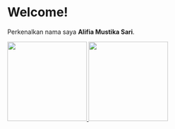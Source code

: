 # Welcome!

Perkenalkan nama saya **Alifia Mustika Sari**.

<p align="left">
<a href="https://github.com/alouvre">
  <img height="180em" src="https://github-readme-stats-eight-theta.vercel.app/api?username=alouvre&show_icons=true&theme=algolia&include_all_commits=true&count_private=true"/>
  <img height="180em" src="https://github-readme-stats-eight-theta.vercel.app/api/top-langs/?username=alouvre&layout=compact&langs_count=8&theme=algolia"/>
</a>
</p>
